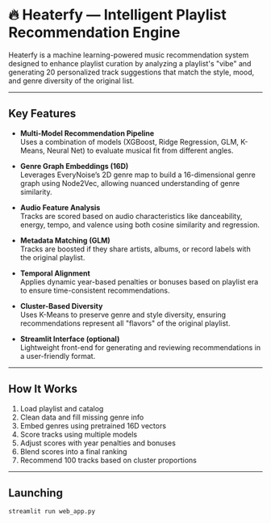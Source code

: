 # 🔥 Heaterfy — Intelligent Playlist Recommendation Engine

Heaterfy is a machine learning-powered music recommendation system designed to enhance playlist curation by analyzing a playlist's "vibe" and generating 20 personalized track suggestions that match the style, mood, and genre diversity of the original list.

---

## Key Features

- **Multi-Model Recommendation Pipeline**  
  Uses a combination of models (XGBoost, Ridge Regression, GLM, K-Means, Neural Net) to evaluate musical fit from different angles.

- **Genre Graph Embeddings (16D)**  
  Leverages EveryNoise’s 2D genre map to build a 16-dimensional genre graph using Node2Vec, allowing nuanced understanding of genre similarity.

- **Audio Feature Analysis**  
  Tracks are scored based on audio characteristics like danceability, energy, tempo, and valence using both cosine similarity and regression.

- **Metadata Matching (GLM)**  
  Tracks are boosted if they share artists, albums, or record labels with the original playlist.

- **Temporal Alignment**  
  Applies dynamic year-based penalties or bonuses based on playlist era to ensure time-consistent recommendations.

- **Cluster-Based Diversity**  
  Uses K-Means to preserve genre and style diversity, ensuring recommendations represent all "flavors" of the original playlist.

- **Streamlit Interface (optional)**  
  Lightweight front-end for generating and reviewing recommendations in a user-friendly format.

---

## How It Works

1. Load playlist and catalog
2. Clean data and fill missing genre info
3. Embed genres using pretrained 16D vectors
4. Score tracks using multiple models
5. Adjust scores with year penalties and bonuses
6. Blend scores into a final ranking
7. Recommend 100 tracks based on cluster proportions

---

## Launching

```bash
streamlit run web_app.py
